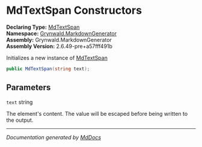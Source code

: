 ﻿<!--  
  <auto-generated>   
    The contents of this file were generated by a tool.  
    Changes to this file may be list if the file is regenerated  
  </auto-generated>   
-->

# MdTextSpan Constructors

**Declaring Type:** [MdTextSpan](../index.md)  
**Namespace:** [Grynwald.MarkdownGenerator](../../index.md)  
**Assembly:** Grynwald.MarkdownGenerator  
**Assembly Version:** 2.6.49\-pre+a57fff491b

Initializes a new instance of [MdTextSpan](../index.md)

```csharp
public MdTextSpan(string text);
```

## Parameters

`text`  string

The element's content. The value will be escaped before being written to the output.

___

*Documentation generated by [MdDocs](https://github.com/ap0llo/mddocs)*
